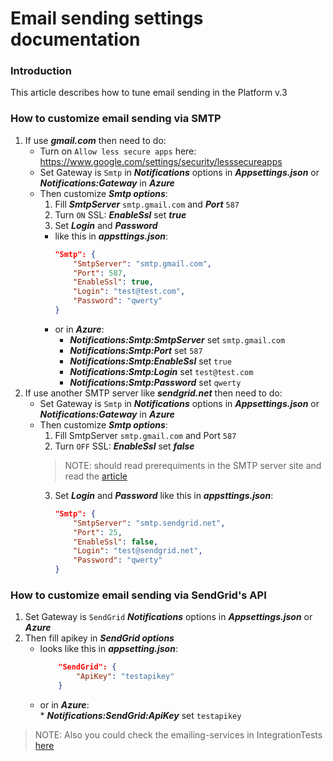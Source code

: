 # Email sending settings documentation

### Introduction
This article describes how to tune email sending  in the Platform v.3

### How to customize email sending via SMTP
1. If use **_gmail.com_** then need to do:
    * Turn on `Allow less secure apps` here: https://www.google.com/settings/security/lesssecureapps
    * Set Gateway is `Smtp` in **_Notifications_** options in **_Appsettings.json_** or **_Notifications:Gateway_** in **_Azure_**
    * Then customize **_Smtp options_**:
        1. Fill **_SmtpServer_** `smtp.gmail.com` and **_Port_** `587`
        2. Turn `ON` SSL: **_EnableSsl_** set **_true_**
        3. Set **_Login_** and **_Password_**
        * like this in **_appsttings.json_**:
            ```json
            "Smtp": {
                "SmtpServer": "smtp.gmail.com",
                "Port": 587,
                "EnableSsl": true,
                "Login": "test@test.com",
                "Password": "qwerty"
            }
            ```
        * or in **_Azure_**:    
            * **_Notifications:Smtp:SmtpServer_** set `smtp.gmail.com`
            * **_Notifications:Smtp:Port_** set `587`
            * **_Notifications:Smtp:EnableSsl_** set `true`
            * **_Notifications:Smtp:Login_** set `test@test.com`
            * **_Notifications:Smtp:Password_** set `qwerty`
2. If use another SMTP server like **_sendgrid.net_** then need to do:
    * Set Gateway is `Smtp` in **_Notifications_** options in **_Appsettings.json_** or **_Notifications:Gateway_** in **_Azure_**
    * Then customize **_Smtp options_**:
        1. Fill SmtpServer `smtp.gmail.com` and Port `587`
        2. Turn `OFF` SSL: **_EnableSsl_** set **_false_** 
        > NOTE: should read prerequiments in the SMTP server site and read the [article](https://docs.microsoft.com/en-us/dotnet/api/system.net.mail.smtpclient.enablessl?view=netcore-3.0) 
        3. Set **_Login_** and **_Password_**
        like this in **_appsttings.json_**:
            ```json
            "Smtp": {
                "SmtpServer": "smtp.sendgrid.net",
                "Port": 25,
                "EnableSsl": false,
                "Login": "test@sendgrid.net",
                "Password": "qwerty"
            }
            ```

### How to customize email sending via SendGrid's API
1. Set Gateway is `SendGrid` **_Notifications_** options in **_Appsettings.json_** or **_Azure_**
2. Then fill apikey in **_SendGrid options_**
    * looks like this in **_appsetting.json_**:
        ```json
            "SendGrid": {
                "ApiKey": "testapikey"
            }
        ```
    * or in **_Azure_**:    
            * **_Notifications:SendGrid:ApiKey_** set `testapikey`    

> NOTE: Also you could check the emailing-services in IntegrationTests [here](https://github.com/VirtoCommerce/vc-module-notification/blob/release/3.0.0/tests/VirtoCommerce.NotificationsModule.Tests/IntegrationTests/NotificationSenderIntegrationTests.cs)
